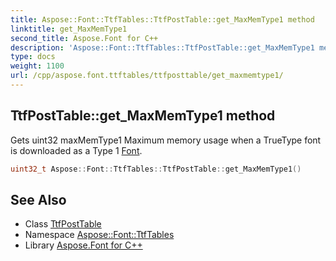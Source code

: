 ```yaml
---
title: Aspose::Font::TtfTables::TtfPostTable::get_MaxMemType1 method
linktitle: get_MaxMemType1
second_title: Aspose.Font for C++
description: 'Aspose::Font::TtfTables::TtfPostTable::get_MaxMemType1 method. Gets uint32 maxMemType1 Maximum memory usage when a TrueType font is downloaded as a Type 1 Font in C++.'
type: docs
weight: 1100
url: /cpp/aspose.font.ttftables/ttfposttable/get_maxmemtype1/
---
```

## TtfPostTable::get_MaxMemType1 method


Gets uint32 maxMemType1 Maximum memory usage when a TrueType font is downloaded as a Type 1 [Font](../../../aspose.font/font/).

```cpp
uint32_t Aspose::Font::TtfTables::TtfPostTable::get_MaxMemType1()
```

## See Also

* Class [TtfPostTable](../)
* Namespace [Aspose::Font::TtfTables](../../)
* Library [Aspose.Font for C++](../../../)
